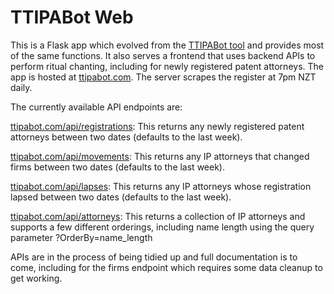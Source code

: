 # TTIPABot Web

This is a Flask app which evolved from the [TTIPABot tool](https://github.com/Tradeylouish/ttipabot) and provides most of the same functions. It also serves a frontend that uses backend APIs to perform ritual chanting, including for newly registered patent attorneys. The app is hosted at [ttipabot.com](https://ttipabot.com). The server scrapes the register at 7pm NZT daily. 

The currently available API endpoints are: 

[ttipabot.com/api/registrations](https://ttipabot.com/api/registrations): This returns any newly registered patent attorneys between two dates (defaults to the last week).

[ttipabot.com/api/movements](https://ttipabot.com/api/movements): This returns any IP attorneys that changed firms between two dates (defaults to the last week).

[ttipabot.com/api/lapses](https://ttipabot.com/api/lapses): This returns any IP attorneys whose registration lapsed between two dates (defaults to the last week).

[ttipabot.com/api/attorneys](https://ttipabot.com/api/attorneys): This returns a collection of IP attorneys and supports a few different orderings, including name length using the query parameter ?OrderBy=name_length

APIs are in the process of being tidied up and full documentation is to come, including for the firms endpoint which requires some data cleanup to get working.